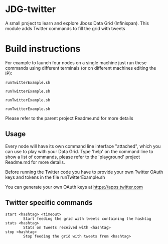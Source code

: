 JDG-twitter
==============

A small project to learn and explore Jboss Data Grid (Infinispan).
This module adds Twitter commands to fill the grid with tweets

Build instructions
==================

For example to launch four nodes on a single machine just run these commands using different terminals (or on different machines editing the IP):

```shell
runTwitterExample.sh

runTwitterExample.sh

runTwitterExample.sh

runTwitterExample.sh
```

Please refer to the parent project Readme.md for more details

Usage
-----

Every node will have its own command line interface "attached", which you can use to play with your Data Grid.
Type 'help' on the command line to show a list of commands, please refer to the 'playground' project Readme.md for more details.

Before running the Twitter code you have to provide your own Twitter OAuth keys and tokens in the file runTwitterExample.sh

You can generate your own OAuth keys at https://apps.twitter.com

Twitter specific commands
----------------------------

```shell
start <hashtag> <timeout>
		Start feeding the grid with tweets containing the hashtag
stats <hashtag>
		Stats on tweets received with <hashtag>
stop <hashtag>
		Stop feeding the grid with tweets from <hashtag>
```
